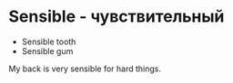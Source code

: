 # Sensible - чувствительный




- Sensible tooth
- Sensible gum

My back is very sensible for hard things.